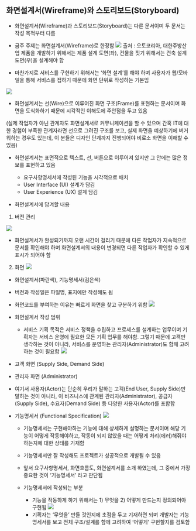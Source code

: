 
## 화면설계서(Wireframe)와 스토리보드(Storyboard)


- 화면설계서(Wireframe)과 스토리보드(Storyboard)는 다른 문서이며 두 문서는 작성 목적부터 다름
- 금주 주제는 화면설계서(Wireframe)로 한정함
![](2024-08-12-22-29-59.png)
출처 : 오토코리아, 대한주방산업
제품을 개발하기 위해서는 제품 설계 도면(좌), 건물을 짓기 위해서는 건축 설계 도면(우)을 설계해야 함

- 마찬가지로 서비스를 구현하기 위해서는 ‘화면 설계’를 해야 하며 사용자가 웹/모바일을 통해 서비스를 접하기 때문에 화면 단위로 작성하는 기본임

![](2024-08-12-22-30-51.png)

- 화면설계서는 선(Wire)으로 이루어진 화면 구조(Frame)를 표현하는 문서이며 화면을 도식화하기 때문에 시각적인 이해도에 주안점을 두고 있음

(실제 작업자가 아닌 관계자도 화면설계서로 커뮤니케이션을 할 수 있으며 간혹 IT에 대한 경험이 부족한 관계자라면 선으로 그려진 구조를 보고, 실제 화면을 예상하기에 버거워하는 경우도 있는데, 이 분들은 디자인 단계까지 진행되어야 비로소 화면을 이해할 수 있음)

- 화면설계서는 표면적으로 텍스트, 선, 버튼으로 이루어져 있지만 그 안에는 많은 정보를 표현하고 있음

    - 요구사항명세서에 작성된 기능을 시각적으로 배치
    - User Interface (UI) 설계가 담김
    - User Experience (UX) 설계 담김

- 화면설계서에 담겨할 내용
1) 버전 관리

![](2024-08-12-22-33-26.png)
- 화면설계서가 완성되기까지 오랜 시간이 걸리기 때문에 다른 작업자가 지속적으로 문서를 확인해야 하며 화면설계서의 내용이 변경되면 다른 작업자가 확인할 수 있게 표시가 되어야 함

2) 화면
![](2024-08-12-22-34-01.png)
- 화면설계서(파란색), 기능명세서(검은색)
- 버전과 작성일은 파일명, 표지에만 작성해도 됨
- 화면코드를 부여하는 이유는 빠르게 화면을 찾고 구분하기 위함
![](2024-08-12-22-34-57.png)


- 화면설계서 작성 범위
    - 서비스 기획 목적은 서비스 정책을 수립하고 프로세스를 설계하는 업무이며 기획자는 서비스 운영에 필요한 모든 기획 업무를 해야함. 그렇기 때문에 고객만 생각하는 것이 아니라, 서비스를 운영하는 관리자(Administrator)도 함께 고려하는 것이 필요함
![](2024-08-12-22-36-23.png)

- 고객 화면 (Supply Side, Demand Side)
- 관리자 화면 (Administrator)


- 여기서 사용자(Actor)는 단순히 우리가 말하는 고객(End User, Supply Side)만 말하는 것이 아니라, 이 비즈니스에 관계된 관리자(Administrator), 공급자(Supply Side), 수요자(Demand Side) 등 다양한 사용자(Actor)를 포함함


- 기능명세서 (Functional Specification)
![](2024-08-12-22-39-13.png)
    - 기능명세서는 구현해야하는 기능에 대해 상세하게 설명하는 문서이며 해당 기능이 어떻게 작동해야하고, 작동이 되지 않았을 때는 어떻게 처리(에러)해줘야하는지에 대한 상태를 기재함

    - 기능명세서만 잘 작성해도 프로젝트가 성공적으로 개발될 수 있음

    - 앞서 요구사항명세서, 화면흐름도, 화면설계서를 소개 하였는데, 그 중에서 가장 중요한 것이 ‘기능명세서’ 라고 판단됨

    - 기능명세서에 작성되는 부분
        - 기능을 작동하게 하기 위해서는 1) 무엇을 2) 어떻게 만드는지 정의되어야 구현됨
![](2024-08-12-22-40-37.png)
        - 기획자는 ‘무엇을’ 만들 것인지에 초점을 두고 기재하면 되며 개발자는 기능명세서를 보고 전체 구조/설계를 함께 고려하여 ‘어떻게' 구현할지를 검토함




